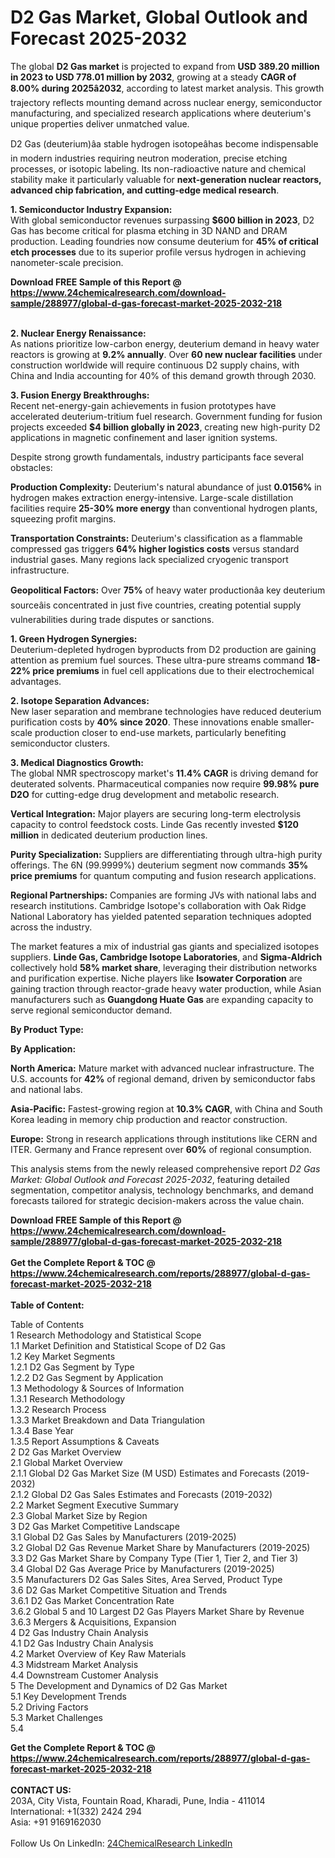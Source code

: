 <h1>D2 Gas Market, Global Outlook and Forecast 2025-2032</h1><p>The global <strong>D2 Gas market</strong> is projected to expand from <strong>USD 389.20 million in 2023 to USD 778.01 million by 2032</strong>, growing at a steady <strong>CAGR of 8.00% during 2025â2032</strong>, according to latest market analysis. This growth trajectory reflects mounting demand across nuclear energy, semiconductor manufacturing, and specialized research applications where deuterium's unique properties deliver unmatched value.</p><p>D2 Gas (deuterium)âa stable hydrogen isotopeâhas become indispensable in modern industries requiring neutron moderation, precise etching processes, or isotopic labeling. Its non-radioactive nature and chemical stability make it particularly valuable for <strong>next-generation nuclear reactors, advanced chip fabrication, and cutting-edge medical research</strong>.</p><p><strong>1. Semiconductor Industry Expansion:</strong><br>
With global semiconductor revenues surpassing <strong>$600 billion in 2023</strong>, D2 Gas has become critical for plasma etching in 3D NAND and DRAM production. Leading foundries now consume deuterium for <strong>45% of critical etch processes</strong> due to its superior profile versus hydrogen in achieving nanometer-scale precision.</p><div><b>Download FREE Sample of this Report @ 
            <a href="https://www.24chemicalresearch.com/download-sample/288977/global-d-gas-forecast-market-2025-2032-218">
            https://www.24chemicalresearch.com/download-sample/288977/global-d-gas-forecast-market-2025-2032-218</a></b></div><br><p><strong>2. Nuclear Energy Renaissance:</strong><br>
As nations prioritize low-carbon energy, deuterium demand in heavy water reactors is growing at <strong>9.2% annually</strong>. Over <strong>60 new nuclear facilities</strong> under construction worldwide will require continuous D2 supply chains, with China and India accounting for 40% of this demand growth through 2030.</p><p><strong>3. Fusion Energy Breakthroughs:</strong><br>
Recent net-energy-gain achievements in fusion prototypes have accelerated deuterium-tritium fuel research. Government funding for fusion projects exceeded <strong>$4 billion globally in 2023</strong>, creating new high-purity D2 applications in magnetic confinement and laser ignition systems.</p><p>Despite strong growth fundamentals, industry participants face several obstacles:</p><p><strong>Production Complexity:</strong> Deuterium's natural abundance of just <strong>0.0156%</strong> in hydrogen makes extraction energy-intensive. Large-scale distillation facilities require <strong>25-30% more energy</strong> than conventional hydrogen plants, squeezing profit margins.</p><p><strong>Transportation Constraints:</strong> Deuterium's classification as a flammable compressed gas triggers <strong>64% higher logistics costs</strong> versus standard industrial gases. Many regions lack specialized cryogenic transport infrastructure.</p><p><strong>Geopolitical Factors:</strong> Over <strong>75%</strong> of heavy water productionâa key deuterium sourceâis concentrated in just five countries, creating potential supply vulnerabilities during trade disputes or sanctions.</p><p><strong>1. Green Hydrogen Synergies:</strong><br>
Deuterium-depleted hydrogen byproducts from D2 production are gaining attention as premium fuel sources. These ultra-pure streams command <strong>18-22% price premiums</strong> in fuel cell applications due to their electrochemical advantages.</p><p><strong>2. Isotope Separation Advances:</strong><br>
New laser separation and membrane technologies have reduced deuterium purification costs by <strong>40% since 2020</strong>. These innovations enable smaller-scale production closer to end-use markets, particularly benefiting semiconductor clusters.</p><p><strong>3. Medical Diagnostics Growth:</strong><br>
The global NMR spectroscopy market's <strong>11.4% CAGR</strong> is driving demand for deuterated solvents. Pharmaceutical companies now require <strong>99.98% pure D2O</strong> for cutting-edge drug development and metabolic research.</p><p><strong>Vertical Integration:</strong> Major players are securing long-term electrolysis capacity to control feedstock costs. Linde Gas recently invested <strong>$120 million</strong> in dedicated deuterium production lines.</p><p><strong>Purity Specialization:</strong> Suppliers are differentiating through ultra-high purity offerings. The 6N (99.9999%) deuterium segment now commands <strong>35% price premiums</strong> for quantum computing and fusion research applications.</p><p><strong>Regional Partnerships:</strong> Companies are forming JVs with national labs and research institutions. Cambridge Isotope's collaboration with Oak Ridge National Laboratory has yielded patented separation techniques adopted across the industry.</p><p>The market features a mix of industrial gas giants and specialized isotopes suppliers. <strong>Linde Gas, Cambridge Isotope Laboratories</strong>, and <strong>Sigma-Aldrich</strong> collectively hold <strong>58% market share</strong>, leveraging their distribution networks and purification expertise. Niche players like <strong>Isowater Corporation</strong> are gaining traction through reactor-grade heavy water production, while Asian manufacturers such as <strong>Guangdong Huate Gas</strong> are expanding capacity to serve regional semiconductor demand.</p><p><strong>By Product Type:</strong></p><p><strong>By Application:</strong></p><p><strong>North America:</strong> Mature market with advanced nuclear infrastructure. The U.S. accounts for <strong>42%</strong> of regional demand, driven by semiconductor fabs and national labs.</p><p><strong>Asia-Pacific:</strong> Fastest-growing region at <strong>10.3% CAGR</strong>, with China and South Korea leading in memory chip production and reactor construction.</p><p><strong>Europe:</strong> Strong in research applications through institutions like CERN and ITER. Germany and France represent over <strong>60%</strong> of regional consumption.</p><p>This analysis stems from the newly released comprehensive report <em>D2 Gas Market: Global Outlook and Forecast 2025-2032</em>, featuring detailed segmentation, competitor analysis, technology benchmarks, and demand forecasts tailored for strategic decision-makers across the value chain.</p><div><b>Download FREE Sample of this Report @ 
            <a href="https://www.24chemicalresearch.com/download-sample/288977/global-d-gas-forecast-market-2025-2032-218">
            https://www.24chemicalresearch.com/download-sample/288977/global-d-gas-forecast-market-2025-2032-218</a></b></div><br><div><b>Get the Complete Report & TOC @ 
            <a href="https://www.24chemicalresearch.com/reports/288977/global-d-gas-forecast-market-2025-2032-218">
            https://www.24chemicalresearch.com/reports/288977/global-d-gas-forecast-market-2025-2032-218</a></b></div><br>
            <b>Table of Content:</b><p>Table of Contents<br />
1 Research Methodology and Statistical Scope<br />
1.1 Market Definition and Statistical Scope of D2 Gas<br />
1.2 Key Market Segments<br />
1.2.1 D2 Gas Segment by Type<br />
1.2.2 D2 Gas Segment by Application<br />
1.3 Methodology & Sources of Information<br />
1.3.1 Research Methodology<br />
1.3.2 Research Process<br />
1.3.3 Market Breakdown and Data Triangulation<br />
1.3.4 Base Year<br />
1.3.5 Report Assumptions & Caveats<br />
2 D2 Gas Market Overview<br />
2.1 Global Market Overview<br />
2.1.1 Global D2 Gas Market Size (M USD) Estimates and Forecasts (2019-2032)<br />
2.1.2 Global D2 Gas Sales Estimates and Forecasts (2019-2032)<br />
2.2 Market Segment Executive Summary<br />
2.3 Global Market Size by Region<br />
3 D2 Gas Market Competitive Landscape<br />
3.1 Global D2 Gas Sales by Manufacturers (2019-2025)<br />
3.2 Global D2 Gas Revenue Market Share by Manufacturers (2019-2025)<br />
3.3 D2 Gas Market Share by Company Type (Tier 1, Tier 2, and Tier 3)<br />
3.4 Global D2 Gas Average Price by Manufacturers (2019-2025)<br />
3.5 Manufacturers D2 Gas Sales Sites, Area Served, Product Type<br />
3.6 D2 Gas Market Competitive Situation and Trends<br />
3.6.1 D2 Gas Market Concentration Rate<br />
3.6.2 Global 5 and 10 Largest D2 Gas Players Market Share by Revenue<br />
3.6.3 Mergers & Acquisitions, Expansion<br />
4 D2 Gas Industry Chain Analysis<br />
4.1 D2 Gas Industry Chain Analysis<br />
4.2 Market Overview of Key Raw Materials<br />
4.3 Midstream Market Analysis<br />
4.4 Downstream Customer Analysis<br />
5 The Development and Dynamics of D2 Gas Market <br />
5.1 Key Development Trends<br />
5.2 Driving Factors<br />
5.3 Market Challenges<br />
5.4 </p><div><b>Get the Complete Report & TOC @ 
            <a href="https://www.24chemicalresearch.com/reports/288977/global-d-gas-forecast-market-2025-2032-218">
            https://www.24chemicalresearch.com/reports/288977/global-d-gas-forecast-market-2025-2032-218</a></b></div><br><b>CONTACT US:</b><br>
            203A, City Vista, Fountain Road, Kharadi, Pune, India - 411014<br>
            International: +1(332) 2424 294<br>
            Asia: +91 9169162030 <br><br>
            Follow Us On LinkedIn: <a href="https://www.linkedin.com/company/24chemicalresearch/">24ChemicalResearch LinkedIn</a>